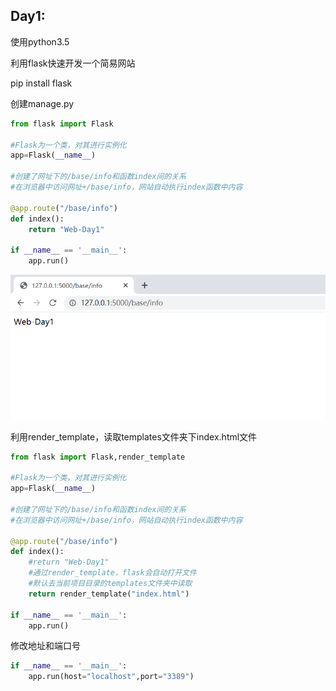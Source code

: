 Day1:
-
使用python3.5

利用flask快速开发一个简易网站

pip install flask

创建manage.py
```python
from flask import Flask

#Flask为一个类，对其进行实例化
app=Flask(__name__)

#创建了网址下的/base/info和函数index间的关系
#在浏览器中访问网址+/base/info，网站自动执行index函数中内容

@app.route("/base/info")
def index():
    return "Web-Day1"

if __name__ == '__main__':
    app.run()
```

![图片](./image/day01-01.png)<br>

利用render_template，读取templates文件夹下index.html文件
```python
from flask import Flask,render_template

#Flask为一个类，对其进行实例化
app=Flask(__name__)

#创建了网址下的/base/info和函数index间的关系
#在浏览器中访问网址+/base/info，网站自动执行index函数中内容

@app.route("/base/info")
def index():
    #return "Web-Day1"
    #通过render_template，flask会自动打开文件
    #默认去当前项目目录的templates文件夹中读取
    return render_template("index.html")

if __name__ == '__main__':
    app.run()
```
修改地址和端口号
```python
if __name__ == '__main__':
    app.run(host="localhost",port="3389")
```